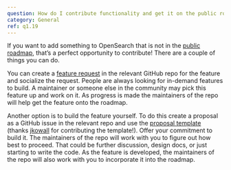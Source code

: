 ```yaml
---
question: How do I contribute functionality and get it on the public roadmap?
category: General
ref: q1.19
---
```


If you want to add something to OpenSearch that is not in the [public roadmap](https://github.com/orgs/opensearch-project/projects/1), that’s a perfect opportunity to contribute! There are a couple of things you can do. 

You can create a [feature request](https://github.com/opensearch-project/.github/blob/main/ISSUE_TEMPLATE/FEATURE_REQUEST_TEMPLATE.md) in the relevant GitHub repo for the feature and socialize the request. People are always looking for in-demand features to build. A maintainer or someone else in the community may pick this feature up and work on it. As progress is made the maintainers of the repo will help get the feature onto the roadmap. 

Another option is to build the feature yourself. To do this create a proposal as a GitHub issue in the relevant repo and use the [proposal template](https://github.com/opensearch-project/.github/blob/main/ISSUE_TEMPLATE/PROPOSAL.md) (thanks [jkowall](https://github.com/jkowall) for contributing the template!). Offer your commitment to build it. The maintainers of the repo will work with you to figure out how best to proceed. That could be further discussion, design docs, or just starting to write the code. As the feature is developed, the maintainers of the repo will also work with you to incorporate it into the roadmap.
